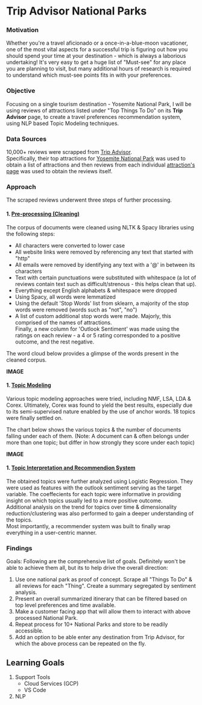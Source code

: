 # Trip Advisor National Parks

### Motivation
Whether you're a travel aficionado or a once-in-a-blue-moon vacationer, one of the most vital aspects for a successful trip is figuring out how you should spend your time at your destination - which is always a laborious undertaking!  It's very easy to get a huge list of "Must-see" for any place you are planning to visit, but many additional hours of research is required to understand which must-see points fits in with your preferences.

### Objective
Focusing on a single tourism destination - Yosemite National Park, I will be using reviews of attractions listed under "Top Things To Do" on its **Trip Advisor** page, to create a travel preferences recommendation system, using NLP based Topic Modeling techniques.

### Data Sources

10,000+ reviews were scrapped from [Trip Advisor](www.tripadvisor.com).   
Specifically, their top attractions for [Yosemite National Park](https://www.tripadvisor.in/Attractions-g61000-Activities-Yosemite_National_Park_California.html) was used to obtain a list of attractions and then reviews from each individual [attraction's page](https://www.tripadvisor.in/Attraction_Review-g61000-d139187-Reviews-Glacier_Point-Yosemite_National_Park_California.html) was used to obtain the reviews itself.  

### Approach

The scraped reviews underwent three steps of further processing.

#### 1. [Pre-processing (Cleaning)](https://github.com/navish92/Trip_Advisor_National_Parks/blob/main/Notebooks_Python_Files/2-NLP_Preprocessing.ipynb)

The corpus of documents were cleaned using NLTK & Spacy libraries using the following steps:
- All characters were converted to lower case
- All website links were removed by referencing any text that started with "http"
- All emails were removed by identifying any text with a '@' in between its characters
- Text with certain punctuations were substituted with whitespace (a lot of reviews contain text such as difficult/strenous - this helps clean that up).
- Everything except English alphabets & whitespace were dropped
- Using Spacy, all words were lemmatized
- Using the default 'Stop Words' list from sklearn, a majority of the stop words were removed (words such as "not", "no")
- A list of custom additional stop words were made. Majorly, this comprised of the names of attractions.  
Finally, a new column for 'Outlook Sentiment' was made using the ratings on each review - a 4 or 5 rating corresponded to a positive outcome, and the rest negative.

The word cloud below provides a glimpse of the words present in the cleaned corpus.

**IMAGE**

#### 1. [Topic Modeling](https://github.com/navish92/Trip_Advisor_National_Parks/blob/main/Notebooks_Python_Files/3-Topic_Modeling_Corex.ipynb)

Various topic modeling approaches were tried, including NMF, LSA, LDA & Corex. Ultimately, Corex was found to yield the best results, especially due to its semi-supervised nature enabled by the use of anchor words. 18 topics were finally settled on.

The chart below shows the various topics & the number of documents falling under each of them. (Note: A document can & often belongs under more than one topic; but differ in how strongly they score under each topic)

**IMAGE**

#### 1. [Topic Interpretation and Recommendion System](https://github.com/navish92/Trip_Advisor_National_Parks/blob/main/Notebooks_Python_Files/4-Topic_Interpretation_and_Recommender.ipynb)  

The obtained topics were further analyzed using Logistic Regression. They were used as features with the outlook sentiment serving as the target variable. The coeffecients for each topic were informative in providing insight on which topics usually led to a more positive outcome.  
Additional analysis on the trend for topics over time & dimensionality reduction/clustering was also performed to gain a deeper understanding of the topics.  
Most importantly, a recommender system was built to finally wrap everything in a user-centric manner. 

### Findings

Goals: Following are the comprehensive list of goals. Definitely won't be able to achieve them all, but its to help drive the overall direction:
1. Use one national park as proof of concept. Scrape all "Things To Do" & all reviews for each "Thing". Create a summary segregated by sentiment analysis.
1. Present an overall summarized itinerary that can be filtered based on top level preferences and time available.
1. Make a customer facing app that will allow them to interact with above processed National Park.
1. Repeat process for 10+ National Parks and store to be readily accessible.
1. Add an option to be able enter any destination from Trip Advisor, for which the above process can be repeated on the fly.

## Learning Goals

1. Support Tools
    * Cloud Services (GCP)
    * VS Code
1. NLP 
